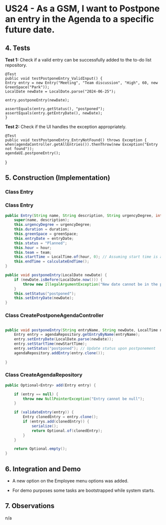 # US24 - As a GSM, I want to Postpone an entry in the Agenda to a specific future date.



## 4. Tests

**Test 1:** Check if a valid entry can be successfully added to the to-do list repository.

	@Test
    public void testPostponeEntry_ValidInput() {
    Entry entry = new Entry("Meeting", "Team discussion", "High", 60, new GreenSpace("Park"));
    LocalDate newDate = LocalDate.parse("2024-06-25"); 
    
    entry.postponeEntry(newDate);
    
    assertEquals(entry.getStatus(), "postponed"); 
    assertEquals(entry.getEntryDate(), newDate); 
    }

**Test 2:** Check if the UI handles the exception appropriately.

	@Test
    public void testPostponeEntry_EntryNotFound() throws Exception {
    when(agendaController.getAllEntries()).thenThrow(new Exception("Entry not found")); 
    agendaUI.postponeEntry(); 
   
}



## 5. Construction (Implementation)

### Class Entry



### Class Entry

```java
public Entry(String name, String description, String urgencyDegree, int duration, GreenSpace greenSpace, LocalDate entryDate, int hour, Team team) {
    super(name, description);
    this.urgencyDegree = urgencyDegree;
    this.duration = duration;
    this.greenSpace = greenSpace;
    this.entryDate = entryDate;
    this.status = "Planned";
    this.hour = hour;
    this.team = team;
    this.startTime = LocalTime.of(hour, 0); // Assuming start time is at the beginning of the hour
    this.endTime = calculateEndTime();
}

public void postponeEntry(LocalDate newDate) {
    if (newDate.isBefore(LocalDate.now())) {
        throw new IllegalArgumentException("New date cannot be in the past");
    }
    this.setStatus("postponed");
    this.setEntryDate(newDate);
}
```


### Class CreatePostponeAgendaController

```java

public void postponeEntry(String entryName, String newDate, LocalTime newStartTime) throws ValidationException {
    Entry entry = agendaRepository.getEntryByName(entryName);
    entry.setEntryDate(LocalDate.parse(newDate)); 
    entry.setStartTime(newStartTime);
    entry.setStatus("postponed"); // Update status upon postponement
    agendaRepository.addEntry(entry.clone());
    
}
```


### Class CreateAgendaRepository

```java
public Optional<Entry> add(Entry entry) {

    if (entry == null) {
        throw new NullPointerException("Entry cannot be null");
    }

    if (validateEntry(entry)) {
        Entry clonedEntry = entry.clone();
        if (entrys.add(clonedEntry)) {
            serialize();
            return Optional.of(clonedEntry);
        }
    }

    return Optional.empty();
}
```


## 6. Integration and Demo

* A new option on the Employee menu options was added.

* For demo purposes some tasks are bootstrapped while system starts.


## 7. Observations

n/a